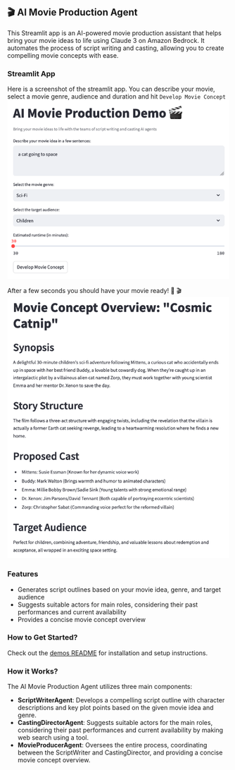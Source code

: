 ## 🎬 AI Movie Production Agent
This Streamlit app is an AI-powered movie production assistant that helps bring your movie ideas to life using Claude 3 on Amazon Bedrock. It automates the process of script writing and casting, allowing you to create compelling movie concepts with ease.

### Streamlit App
Here is a screenshot of the streamlit app. You can describe your movie, select a movie genre, audience and duration and hit `Develop Movie Concept`
![image](./movie-production.png)

After a few seconds you should have your movie ready! 🍿 🎬
![image](./movie-production-result.png)

### Features
- Generates script outlines based on your movie idea, genre, and target audience
- Suggests suitable actors for main roles, considering their past performances and current availability
- Provides a concise movie concept overview

### How to Get Started?

Check out the [demos README](../README.md) for installation and setup instructions.

### How it Works?

The AI Movie Production Agent utilizes three main components:
- **ScriptWriterAgent**: Develops a compelling script outline with character descriptions and key plot points based on the given movie idea and genre.
- **CastingDirectorAgent**: Suggests suitable actors for the main roles, considering their past performances and current availability by making web search using a tool.
- **MovieProducerAgent**: Oversees the entire process, coordinating between the ScriptWriter and CastingDirector, and providing a concise movie concept overview.